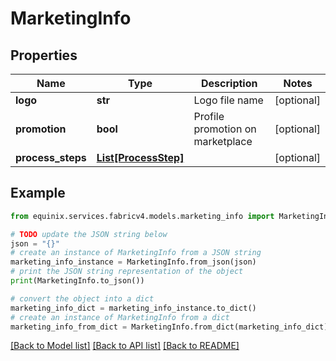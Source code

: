 # MarketingInfo


## Properties

Name | Type | Description | Notes
------------ | ------------- | ------------- | -------------
**logo** | **str** | Logo file name | [optional] 
**promotion** | **bool** | Profile promotion on marketplace | [optional] 
**process_steps** | [**List[ProcessStep]**](ProcessStep.md) |  | [optional] 

## Example

```python
from equinix.services.fabricv4.models.marketing_info import MarketingInfo

# TODO update the JSON string below
json = "{}"
# create an instance of MarketingInfo from a JSON string
marketing_info_instance = MarketingInfo.from_json(json)
# print the JSON string representation of the object
print(MarketingInfo.to_json())

# convert the object into a dict
marketing_info_dict = marketing_info_instance.to_dict()
# create an instance of MarketingInfo from a dict
marketing_info_from_dict = MarketingInfo.from_dict(marketing_info_dict)
```
[[Back to Model list]](../README.md#documentation-for-models) [[Back to API list]](../README.md#documentation-for-api-endpoints) [[Back to README]](../README.md)


